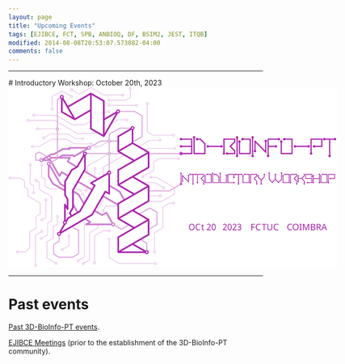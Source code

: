 ```yaml
---
layout: page
title: "Upcoming Events"
tags: [EJIBCE, FCT, SPB, ANBIOQ, DF, BSIM2, JEST, ITQB]
modified: 2014-08-08T20:53:07.573882-04:00
comments: false
---
```


<link rel="stylesheet" href="svgs.css">

<hr>
# Introductory Workshop: October 20th, 2023

<a href="/workshops/workshop_10_2023" title="Click for more information!">
<img alt="Qries" src="/images/workshop2-2023.svg" class="workshop" style="max-width: 650px; filter: invert(100%) sepia(100%) saturate(300%) hue-rotate(70deg) invert(100%);">
</a>

<hr>

# Past events

<a href="past_workshops/">Past 3D-BioInfo-PT events</a>.

<a href="/edicoes_anteriores/">EJIBCE Meetings</a> (prior to the establishment of the 3D-BioInfo-PT community).


